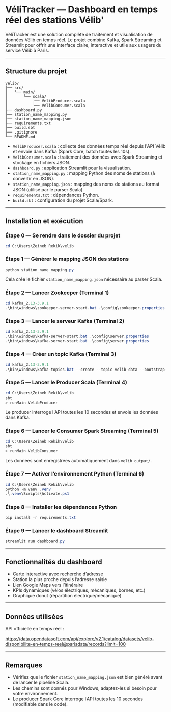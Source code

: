 # VéliTracker — Dashboard en temps réel des stations Vélib'

VéliTracker est une solution complète de traitement et visualisation de données Vélib en temps réel. Le projet combine Kafka, Spark Streaming et Streamlit pour offrir une interface claire, interactive et utile aux usagers du service Vélib à Paris.

---

## Structure du projet

```
velib/
├── src/
│   └── main/
│       └── scala/
│           ├── VelibProducer.scala
│           └── VelibConsumer.scala
├── dashboard.py
├── station_name_mapping.py
├── station_name_mapping.json
├── requirements.txt
├── build.sbt
├── .gitignore
└── README.md
```

- `VelibProducer.scala` : collecte des données temps réel depuis l'API Vélib et envoie dans Kafka (Spark Core, batch toutes les 10s).
- `VelibConsumer.scala` : traitement des données avec Spark Streaming et stockage en fichiers JSON.
- `dashboard.py` : application Streamlit pour la visualisation.
- `station_name_mapping.py` : mapping Python des noms de stations (à convertir en JSON).
- `station_name_mapping.json` : mapping des noms de stations au format JSON (utilisé par le parser Scala).
- `requirements.txt` : dépendances Python.
- `build.sbt` : configuration du projet Scala/Spark.

---

## Installation et exécution

### Étape 0 — Se rendre dans le dossier du projet

```powershell
cd C:\Users\Zeineb Rekik\velib
```

### Étape 1 — Générer le mapping JSON des stations

```powershell
python station_name_mapping.py
```
Cela crée le fichier `station_name_mapping.json` nécessaire au parser Scala.

### Étape 2 — Lancer Zookeeper (Terminal 1)

```powershell
cd kafka_2.13-3.9.1
.\bin\windows\zookeeper-server-start.bat .\config\zookeeper.properties
```

### Étape 3 — Lancer le serveur Kafka (Terminal 2)

```powershell
cd kafka_2.13-3.9.1
.\bin\windows\kafka-server-start.bat .\config\server.properties
.\bin\windows\kafka-server-start.bat .\config\server.properties

```

### Étape 4 — Créer un topic Kafka (Terminal 3)

```powershell
cd kafka_2.13-3.9.1
.\bin\windows\kafka-topics.bat --create --topic velib-data --bootstrap-server localhost:9092 --partitions 1 --replication-factor 1
```

### Étape 5 — Lancer le Producer Scala (Terminal 4)

```powershell
cd C:\Users\Zeineb Rekik\velib
sbt
> runMain VelibProducer
```
Le producer interroge l'API toutes les 10 secondes et envoie les données dans Kafka.

### Étape 6 — Lancer le Consumer Spark Streaming (Terminal 5)

```powershell
cd C:\Users\Zeineb Rekik\velib
sbt
> runMain VelibConsumer
```
Les données sont enregistrées automatiquement dans `velib_output/`.

### Étape 7 — Activer l’environnement Python (Terminal 6)

```powershell
cd C:\Users\Zeineb Rekik\velib
python -m venv .venv
.\.venv\Scripts\Activate.ps1
```

### Étape 8 — Installer les dépendances Python

```powershell
pip install -r requirements.txt
```

### Étape 9 — Lancer le dashboard Streamlit

```powershell
streamlit run dashboard.py
```

---

## Fonctionnalités du dashboard

- Carte interactive avec recherche d’adresse
- Station la plus proche depuis l’adresse saisie
- Lien Google Maps vers l’itinéraire
- KPIs dynamiques (vélos électriques, mécaniques, bornes, etc.)
- Graphique donut (répartition électrique/mécanique)

---

## Données utilisées

API officielle en temps réel :

https://data.opendatasoft.com/api/explore/v2.1/catalog/datasets/velib-disponibilite-en-temps-reel@parisdata/records?limit=100

---

## Remarques

- Vérifiez que le fichier `station_name_mapping.json` est bien généré avant de lancer le pipeline Scala.
- Les chemins sont donnés pour Windows, adaptez-les si besoin pour votre environnement.
- Le producer Spark Core interroge l’API toutes les 10 secondes (modifiable dans le code).

